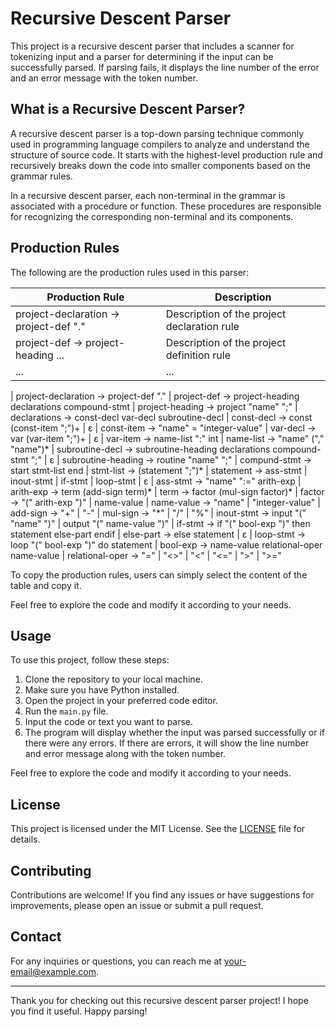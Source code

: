 # Recursive Descent Parser

This project is a recursive descent parser that includes a scanner for tokenizing input and a parser for determining if the input can be successfully parsed. If parsing fails, it displays the line number of the error and an error message with the token number.

## What is a Recursive Descent Parser?

A recursive descent parser is a top-down parsing technique commonly used in programming language compilers to analyze and understand the structure of source code. It starts with the highest-level production rule and recursively breaks down the code into smaller components based on the grammar rules.

In a recursive descent parser, each non-terminal in the grammar is associated with a procedure or function. These procedures are responsible for recognizing the corresponding non-terminal and its components.

## Production Rules

The following are the production rules used in this parser:

| Production Rule                        | Description                                      |
|----------------------------------------|--------------------------------------------------|
| project-declaration → project-def "."   | Description of the project declaration rule      |
| project-def → project-heading ...      | Description of the project definition rule       |
| ...                                    | ...                                              |

| project-declaration → project-def "."
| project-def → project-heading declarations compound-stmt
| project-heading → project "name" ";"
| declarations → const-decl var-decl subroutine-decl
| const-decl → const (const-item ";")+ | ε
| const-item → "name" = "integer-value"
| var-decl → var (var-item ";")+ | ε
| var-item → name-list ":" int
| name-list → "name" ("," "name")*
| subroutine-decl → subroutine-heading declarations compound-stmt ";" | ε
| subroutine-heading → routine "name" ";"
| compund-stmt → start stmt-list end
| stmt-list → (statement ";")*
| statement → ass-stmt | inout-stmt | if-stmt | loop-stmt | ε
| ass-stmt → "name" ":=" arith-exp
| arith-exp → term (add-sign term)*
| term → factor (mul-sign factor)*
| factor → "(" arith-exp ")" | name-value
| name-value → "name" | "integer-value"
| add-sign → "+" | "-"
| mul-sign → "*" | "/" | "%"
| inout-stmt → input "(" "name" ")" | output "(" name-value ")"
| if-stmt → if "(" bool-exp ")" then statement else-part endif 
| else-part → else statement | ε 
| loop-stmt → loop "(" bool-exp ")" do statement 
| bool-exp → name-value relational-oper name-value 
| relational-oper → "=" | "<>" | "<" | "<=" | ">" | ">=" 


To copy the production rules, users can simply select the content of the table and copy it.

Feel free to explore the code and modify it according to your needs.

## Usage

To use this project, follow these steps:

1. Clone the repository to your local machine.
2. Make sure you have Python installed.
3. Open the project in your preferred code editor.
4. Run the `main.py` file.
5. Input the code or text you want to parse.
6. The program will display whether the input was parsed successfully or if there were any errors. If there are errors, it will show the line number and error message along with the token number.

Feel free to explore the code and modify it according to your needs.

## License

This project is licensed under the MIT License. See the [LICENSE](LICENSE) file for details.

## Contributing

Contributions are welcome! If you find any issues or have suggestions for improvements, please open an issue or submit a pull request.

## Contact

For any inquiries or questions, you can reach me at [your-email@example.com](mailto:your-email@example.com).

---

Thank you for checking out this recursive descent parser project! I hope you find it useful. Happy parsing!
